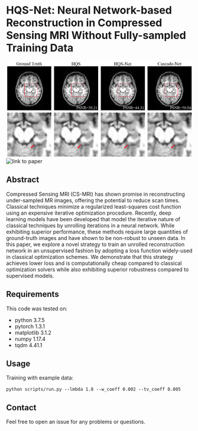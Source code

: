 # HQS-Net: Neural Network-based Reconstruction in Compressed Sensing MRI Without Fully-sampled Training Data
![Representative Slices](figs/representative_slice_no_noise.png)
![link to paper](https://arxiv.org/abs/2007.14979)

## Abstract
Compressed Sensing MRI (CS-MRI) has shown promise in reconstructing under-sampled MR images, offering the potential to reduce scan times. Classical techniques minimize a regularized least-squares cost function using an expensive iterative optimization procedure. Recently, deep learning models have been developed that model the iterative nature of classical techniques by unrolling iterations in a neural network. While exhibiting superior performance, these methods require large quantities of ground-truth images and have shown to be non-robust to unseen data. In this paper, we explore a novel strategy to train an unrolled reconstruction network in an unsupervised fashion by adopting a loss function widely-used in classical optimization schemes. We demonstrate that this strategy achieves lower loss and is computationally cheap compared to classical optimization solvers while also exhibiting superior robustness compared to supervised models.

## Requirements
This code was tested on:
- python 3.7.5
- pytorch 1.3.1
- matplotlib 3.1.2
- numpy 1.17.4
- tqdm 4.41.1

## Usage
Training with example data:

    python scripts/run.py --lmbda 1.8 --w_coeff 0.002 --tv_coeff 0.005

## Contact
Feel free to open an issue for any problems or questions.
